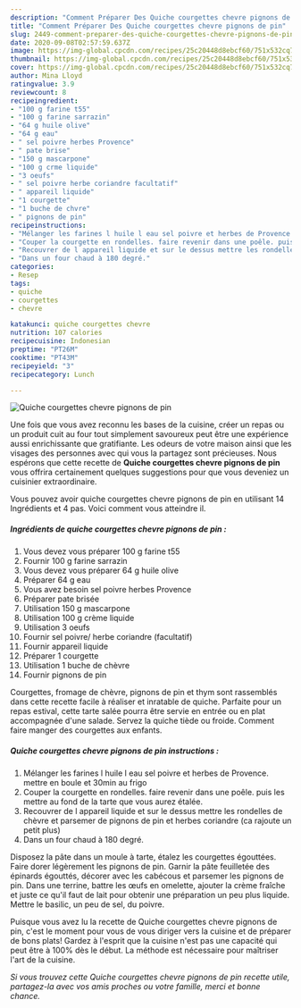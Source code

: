 ```yaml
---
description: "Comment Préparer Des Quiche courgettes chevre pignons de pin"
title: "Comment Préparer Des Quiche courgettes chevre pignons de pin"
slug: 2449-comment-preparer-des-quiche-courgettes-chevre-pignons-de-pin
date: 2020-09-08T02:57:59.637Z
image: https://img-global.cpcdn.com/recipes/25c20448d8ebcf60/751x532cq70/quiche-courgettes-chevre-pignons-de-pin-photo-principale-de-la-recette.jpg
thumbnail: https://img-global.cpcdn.com/recipes/25c20448d8ebcf60/751x532cq70/quiche-courgettes-chevre-pignons-de-pin-photo-principale-de-la-recette.jpg
cover: https://img-global.cpcdn.com/recipes/25c20448d8ebcf60/751x532cq70/quiche-courgettes-chevre-pignons-de-pin-photo-principale-de-la-recette.jpg
author: Mina Lloyd
ratingvalue: 3.9
reviewcount: 8
recipeingredient:
- "100 g farine t55"
- "100 g farine sarrazin"
- "64 g huile olive"
- "64 g eau"
- " sel poivre herbes Provence"
- " pate brise"
- "150 g mascarpone"
- "100 g crme liquide"
- "3 oeufs"
- " sel poivre herbe coriandre facultatif"
- " appareil liquide"
- "1 courgette"
- "1 buche de chvre"
- " pignons de pin"
recipeinstructions:
- "Mélanger les farines l huile l eau sel poivre et herbes de Provence. mettre en boule et 30min au frigo"
- "Couper la courgette en rondelles. faire revenir dans une poêle. puis les mettre au fond de la tarte que vous aurez étalée."
- "Recouvrer de l appareil liquide et sur le dessus mettre les rondelles de chèvre et parsemer de pignons de pin et herbes coriandre (ca rajoute un petit plus)"
- "Dans un four chaud à 180 degré."
categories:
- Resep
tags:
- quiche
- courgettes
- chevre

katakunci: quiche courgettes chevre 
nutrition: 107 calories
recipecuisine: Indonesian
preptime: "PT26M"
cooktime: "PT43M"
recipeyield: "3"
recipecategory: Lunch

---
```



![Quiche courgettes chevre pignons de pin](https://img-global.cpcdn.com/recipes/25c20448d8ebcf60/751x532cq70/quiche-courgettes-chevre-pignons-de-pin-photo-principale-de-la-recette.jpg)

Une fois que vous avez reconnu les bases de la cuisine, créer un repas ou un produit cuit au four tout simplement savoureux peut être une expérience aussi enrichissante que gratifiante. Les odeurs de votre maison ainsi que les visages des personnes avec qui vous la partagez sont précieuses. Nous espérons que cette recette de <strong> Quiche courgettes chevre pignons de pin </strong> vous offrira certainement quelques suggestions pour que vous deveniez un cuisinier extraordinaire.

<!--inarticleads1-->

Vous pouvez avoir quiche courgettes chevre pignons de pin en utilisant 14 Ingrédients et 4 pas. Voici comment vous atteindre il.

##### Ingrédients de quiche courgettes chevre pignons de pin :

1. Vous devez vous préparer 100 g farine t55
1. Fournir 100 g farine sarrazin
1. Vous devez vous préparer 64 g huile olive
1. Préparer 64 g eau
1. Vous avez besoin  sel poivre herbes Provence
1. Préparer  pate brisée
1. Utilisation 150 g mascarpone
1. Utilisation 100 g crème liquide
1. Utilisation 3 oeufs
1. Fournir  sel poivre/ herbe coriandre (facultatif)
1. Fournir  appareil liquide
1. Préparer 1 courgette
1. Utilisation 1 buche de chèvre
1. Fournir  pignons de pin


Courgettes, fromage de chèvre, pignons de pin et thym sont rassemblés dans cette recette facile à réaliser et inratable de quiche. Parfaite pour un repas estival, cette tarte salée pourra être servie en entrée ou en plat accompagnée d&#39;une salade. Servez la quiche tiède ou froide. Comment faire manger des courgettes aux enfants. 

<!--inarticleads2-->

##### Quiche courgettes chevre pignons de pin instructions :

1. Mélanger les farines l huile l eau sel poivre et herbes de Provence. mettre en boule et 30min au frigo
1. Couper la courgette en rondelles. faire revenir dans une poêle. puis les mettre au fond de la tarte que vous aurez étalée.
1. Recouvrer de l appareil liquide et sur le dessus mettre les rondelles de chèvre et parsemer de pignons de pin et herbes coriandre (ca rajoute un petit plus)
1. Dans un four chaud à 180 degré.


Disposez la pâte dans un moule à tarte, étalez les courgettes égouttées. Faire dorer légèrement les pignons de pin. Garnir la pâte feuilletée des épinards égouttés, décorer avec les cabécous et parsemer les pignons de pin. Dans une terrine, battre les œufs en omelette, ajouter la crème fraîche et juste ce qu&#39;il faut de lait pour obtenir une préparation un peu plus liquide. Mettre le basilic, un peu de sel, du poivre. 

<!--inarticleads1-->

<p>
Puisque vous avez lu la recette de Quiche courgettes chevre pignons de pin, c'est le moment pour vous de vous diriger vers la cuisine et de préparer de bons plats! Gardez à l'esprit que la cuisine n'est pas une capacité qui peut être à 100% dès le début. La méthode est nécessaire pour maîtriser l'art de la cuisine.
</p>

<p>
<i>Si vous trouvez cette Quiche courgettes chevre pignons de pin recette utile, partagez-la avec vos amis proches ou votre famille, merci et bonne chance.</i>
</p>
